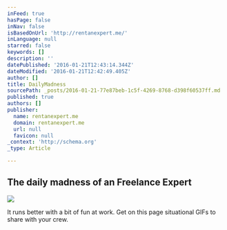 ```yaml
---
inFeed: true
hasPage: false
inNav: false
isBasedOnUrl: 'http://rentanexpert.me/'
inLanguage: null
starred: false
keywords: []
description: ''
datePublished: '2016-01-21T12:43:14.344Z'
dateModified: '2016-01-21T12:42:49.405Z'
author: []
title: DailyMadness
sourcePath: _posts/2016-01-21-77e87beb-1c5f-4269-8768-d398f60537ff.md
published: true
authors: []
publisher:
  name: rentanexpert.me
  domain: rentanexpert.me
  url: null
  favicon: null
_context: 'http://schema.org'
_type: Article

---
```

## 

## The daily madness of an Freelance Expert
![](https://s3-us-west-2.amazonaws.com/the-grid-img/p/52f516ef075d2bba5f5cea4830a099e2145475ca.gif)

It runs better with a bit of fun at work. Get on this page situational GIFs to share with your crew.